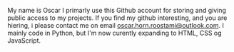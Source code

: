 My name is Oscar
I primarly use this Github account for storing and giving public access to my projects.
If you find my github interesting, and you are hiering, i please contact me on email oscar.horn.roostami@outlook.com.
I mainly code in Python, but I'm now curently expanding to HTML, CSS og JavaScript.
